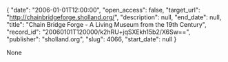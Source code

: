 {
  "date": "2006-01-01T12:00:00", 
  "open_access": false, 
  "target_url": "http://chainbridgeforge.sholland.org/", 
  "description": null, 
  "end_date": null, 
  "title": "Chain Bridge Forge - A Living Museum from the 19th Century", 
  "record_id": "20060101T120000/k2hRU+jqSXEkh15b2/X6Sw==", 
  "publisher": "sholland.org", 
  "slug": 4066, 
  "start_date": null
}

None